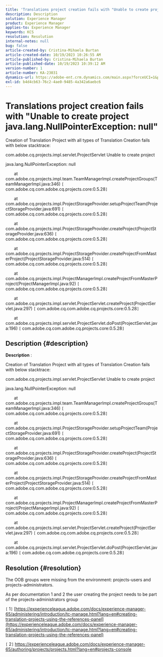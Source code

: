 ```yaml
---
title: 'Translations project creation fails with "Unable to create project  java.lang.NullPointerException: null"'
description: Description
solution: Experience Manager
product: Experience Manager
applies-to: Experience Manager
keywords: KCS
resolution: Resolution
internal-notes: null
bug: false
article-created-by: Cristina-Mihaela Burtan
article-created-date: 10/19/2023 10:26:55 AM
article-published-by: Cristina-Mihaela Burtan
article-published-date: 10/19/2023 10:39:12 AM
version-number: 1
article-number: KA-23031
dynamics-url: https://adobe-ent.crm.dynamics.com/main.aspx?forceUCI=1&pagetype=entityrecord&etn=knowledgearticle&id=ef383bff-696e-ee11-8df0-6045bd006793
exl-id: b4d4cb63-76c2-4ae0-9485-4a342a6aebc6
---
```

# Translations project creation fails with "Unable to create project  java.lang.NullPointerException: null"


Creation of Translation Project with all types of Translation Creation fails with below stacktrace:

com.adobe.cq.projects.impl.servlet.ProjectServlet Unable to create project

 java.lang.NullPointerException: null

   at com.adobe.cq.projects.impl.team.TeamManagerImpl.createProjectGroups(TeamManagerImpl.java:346) `[` com.adobe.cq.com.adobe.cq.projects.core:0.5.28`]` 

   at com.adobe.cq.projects.impl.ProjectStorageProvider.setupProjectTeam(ProjectStorageProvider.java:691) `[` com.adobe.cq.com.adobe.cq.projects.core:0.5.28`]` 

   at com.adobe.cq.projects.impl.ProjectStorageProvider.createProject(ProjectStorageProvider.java:636) `[` com.adobe.cq.com.adobe.cq.projects.core:0.5.28`]` 

   at com.adobe.cq.projects.impl.ProjectStorageProvider.createProjectFromMasterProject(ProjectStorageProvider.java:514) `[` com.adobe.cq.com.adobe.cq.projects.core:0.5.28`]` 

   at com.adobe.cq.projects.impl.ProjectManagerImpl.createProjectFromMasterProject(ProjectManagerImpl.java:92) `[` com.adobe.cq.com.adobe.cq.projects.core:0.5.28`]` 

   at com.adobe.cq.projects.impl.servlet.ProjectServlet.createProject(ProjectServlet.java:297) `[` com.adobe.cq.com.adobe.cq.projects.core:0.5.28`]` 

   at com.adobe.cq.projects.impl.servlet.ProjectServlet.doPost(ProjectServlet.java:196) `[` com.adobe.cq.com.adobe.cq.projects.core:0.5.28`]`

## Description {#description}


<b>Description</b> :

Creation of Translation Project with all types of Translation Creation fails with below stacktrace:

com.adobe.cq.projects.impl.servlet.ProjectServlet Unable to create project

 java.lang.NullPointerException: null

   at com.adobe.cq.projects.impl.team.TeamManagerImpl.createProjectGroups(TeamManagerImpl.java:346) `[` com.adobe.cq.com.adobe.cq.projects.core:0.5.28`]` 

   at com.adobe.cq.projects.impl.ProjectStorageProvider.setupProjectTeam(ProjectStorageProvider.java:691) `[` com.adobe.cq.com.adobe.cq.projects.core:0.5.28`]` 

   at com.adobe.cq.projects.impl.ProjectStorageProvider.createProject(ProjectStorageProvider.java:636) `[` com.adobe.cq.com.adobe.cq.projects.core:0.5.28`]` 

   at com.adobe.cq.projects.impl.ProjectStorageProvider.createProjectFromMasterProject(ProjectStorageProvider.java:514) `[` com.adobe.cq.com.adobe.cq.projects.core:0.5.28`]` 

   at com.adobe.cq.projects.impl.ProjectManagerImpl.createProjectFromMasterProject(ProjectManagerImpl.java:92) `[` com.adobe.cq.com.adobe.cq.projects.core:0.5.28`]` 

   at com.adobe.cq.projects.impl.servlet.ProjectServlet.createProject(ProjectServlet.java:297) `[` com.adobe.cq.com.adobe.cq.projects.core:0.5.28`]` 

   at com.adobe.cq.projects.impl.servlet.ProjectServlet.doPost(ProjectServlet.java:196) `[` com.adobe.cq.com.adobe.cq.projects.core:0.5.28`]`


## Resolution {#resolution}


The OOB groups were missing from the environment: projects-users and projects-administrators.

As per documentation 1 and 2 the user creating the project needs to be part of the projects-administrators group

​​​​`[` 1`]`  [https://experienceleague.adobe.com/docs/experience-manager-65/administering/introduction/tc-manage.html?lang=en#creating-translation-projects-using-the-references-panel](https://experienceleague.adobe.com/docs/experience-manager-65/administering/introduction/tc-manage.html?lang=en#creating-translation-projects-using-the-references-panel)

`[` 2`]`  https://experienceleague.adobe.com/docs/experience-manager-65/authoring/projects/projects.html?lang=en#projects-console
